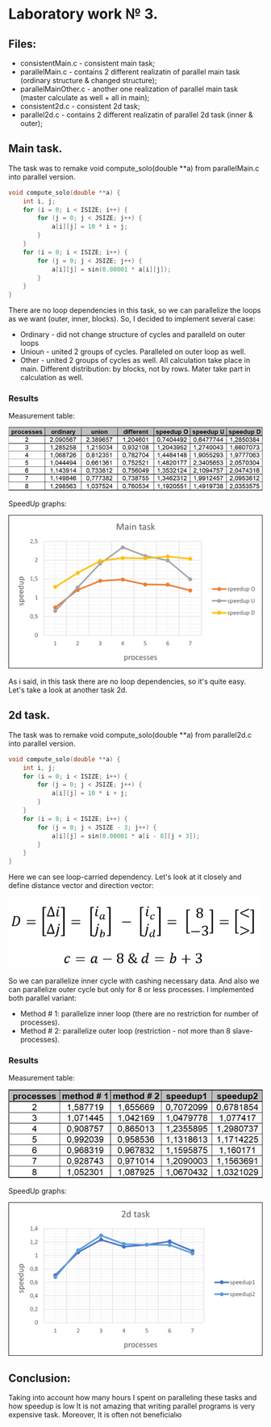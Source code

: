 # Laboratory work № 3.
## Files:
* consistentMain.c - consistent main task;
* parallelMain.c - contains 2 different realizatin of parallel main task (ordinary structure & changed structure);
* parallelMainOther.c - another one realization of parallel main task (master calculate as well + all in main);
* consistent2d.c - consistent 2d task;
* parallel2d.c - contains 2 different realizatin of parallel 2d task (inner & outer);

## Main task.
The task was to remake void compute_solo(double **a) from parallelMain.c into parallel version.
```c
void compute_solo(double **a) {
    int i, j;
    for (i = 0; i < ISIZE; i++) {
        for (j = 0; j < JSIZE; j++) {
            a[i][j] = 10 * i + j;
        }
    }
    for (i = 0; i < ISIZE; i++) {
        for (j = 0; j < JSIZE; j++) {
            a[i][j] = sin(0.00001 * a[i][j]);
        }
    }
}
```
There are no loop dependencies in this task, so we can parallelize the loops as we want (outer, inner, blocks).
So, I decided to implement several case:
* Ordinary - did not change structure of cycles and paralleld on outer loops
* Unioun - united 2 groups of cycles. Paralleled on outer loop as well.
* Other - united 2 groups of cycles as well. All calculation take place in main. Different distribution: by blocks, not by rows. Mater take part in calculation as well. 

### Results
Measurement table:

![](https://github.com/zigal0/MPI/blob/main/lab3/pics/t1.jpg)

SpeedUp graphs:

![](https://github.com/zigal0/MPI/blob/main/lab3/pics/g1.png)

As i said, in this task there are no loop dependencies, so it's quite easy. Let's take a look at another task 2d.

## 2d task.
The task was to remake void compute_solo(double **a) from parallel2d.c into parallel version.
```c
void compute_solo(double **a) {
    int i, j;
    for (i = 0; i < ISIZE; i++) {
        for (j = 0; j < JSIZE; j++) {
            a[i][j] = 10 * i + j;
        }
    }
    for (i = 8; i < ISIZE; i++) {
        for (j = 0; j < JSIZE - 3; j++) {
            a[i][j] = sin(0.00001 * a[i - 8][j + 3]);
        }
    }
}
```
Here we can see loop-carried dependency. Let's look at it closely and define distance vector and direction vector:

![](https://github.com/zigal0/MPI/blob/main/lab3/pics/f.jpg)

So we can parallelize inner cycle with cashing necessary data. And also we can parallelize outer cycle but only for 8 or less processes.
I implemented both parallel variant:
* Method # 1: parallelize inner loop (there are no restriction for number of processes).
* Method # 2: parallelize outer loop (restriction - not more than 8 slave-processes).

### Results
Measurement table:

![](https://github.com/zigal0/MPI/blob/main/lab3/pics/t2.jpg)

SpeedUp graphs:

![](https://github.com/zigal0/MPI/blob/main/lab3/pics/g2.png)

## Conclusion:
Taking into account how many hours I spent on paralleling these tasks and how speedup is low It is not amazing that writing parallel programs is very expensive task. Moreover, It is often not beneficialю
